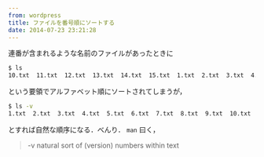 ```yaml
---
from: wordpress
title: ファイルを番号順にソートする
date: 2014-07-23 23:21:28
---
```


連番が含まれるような名前のファイルがあったときに

```sh
$ ls
10.txt  11.txt  12.txt  13.txt  14.txt  15.txt  1.txt  2.txt  3.txt  4.txt  5.txt  6.txt  7.txt  8.txt  9.txt
```

という要領でアルファベット順にソートされてしまうが，

```sh
$ ls -v
1.txt  2.txt  3.txt  4.txt  5.txt  6.txt  7.txt  8.txt  9.txt  10.txt  11.txt  12.txt  13.txt  14.txt  15.txt
```

とすれば自然な順序になる．べんり．
<code>man</code> 曰く，

> -v natural sort of (version) numbers within text
